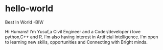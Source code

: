 # hello-world
Best In World -BIW

Hi Humans!
I'm Yusuf,a Civil Engineer and a Coder/developer
i love python,C++ and R. I'm also having interest in Artificial Intelligence.
I'm open to learning new skills, opportunities and Connecting with Bright minds.
